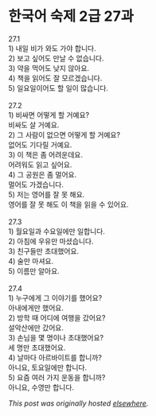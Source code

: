 # 한국어 숙제 2급 27과

<p>27.1<br>1) 내일 비가 와도 가야 합니다.<br>2) 보고 싶어도 만날 수 없습니다.<br>3) 약을 먹어도 낮지 않아요.<br>4) 책을 읽어도 잘 모르겠습니다.<br>5) 일요일이어도 할 일이 많습니다.<br><br>27.2<br>1) 비싸면 어떻게 할 거예요?<br>비싸도 살 거예요.<br>2) 그 사람이 없으면 어떻게 할 거예요?<br>없어도 기다릴 거예요.<br>3) 이 책은 좀 어려운데요.<br>어려워도 읽고 싶어요.<br>4) 그 공원은 좀 멀어요.<br>멀어도 가겠습니다.<br>5) 저는 영어를 잘 못 해요.<br>영어를 잘 못 해도 이 책을 읽을 수 있어요.<br><br>27.3<br>1) 월요일과 수요일에만 일합니다.<br>2) 아침에 우유만 마셨습니다.<br>3) 친구들만 초대했어요.<br>4) 술만 마셔요.<br>5) 이름만 알아요.<br><br>27.4<br>1) 누구에게 그 이야기를 했어요?<br>아내에게만 했어요.<br>2) 방학 때 어디에 여행을 갔어요?<br>설악산에만 갔어요.<br>3) 손님을 몇 명이나 초대했어요?<br>세 명만 초대했어요.<br>4) 날마다 아르바이트를 합니까?<br>아니요, 토요일에만 합니다.<br>5) 요즘 여러 가지 운동을 합니까?<br>아니요, 수영만 합니다.</p>


*This post was originally hosted [elsewhere](http://planspace.blogspot.com/2009/04/2-27.html).*
